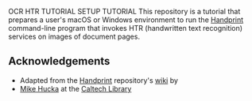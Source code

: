 OCR HTR TUTORIAL SETUP TUTORIAL
This repository is a tutorial that prepares a user's macOS or Windows environment to run the [Handprint](https://github.com/caltechlibrary/handprint) command-line program that invokes HTR (handwritten text recognition) services on images of document pages.
## Acknowledgements
 - Adapted from the [Handprint](https://github.com/caltechlibrary/handprint) repository's [wiki](https://github.com/caltechlibrary/handprint/wiki) by 
 - [Mike Hucka](https://github.com/mhucka) at the [Caltech Library](https://github.com/caltechlibrary/)
